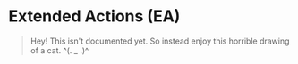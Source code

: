 # Extended Actions (EA)

> Hey! This isn't documented yet. So instead enjoy this horrible drawing of a cat.
> ^(. _ .)^
